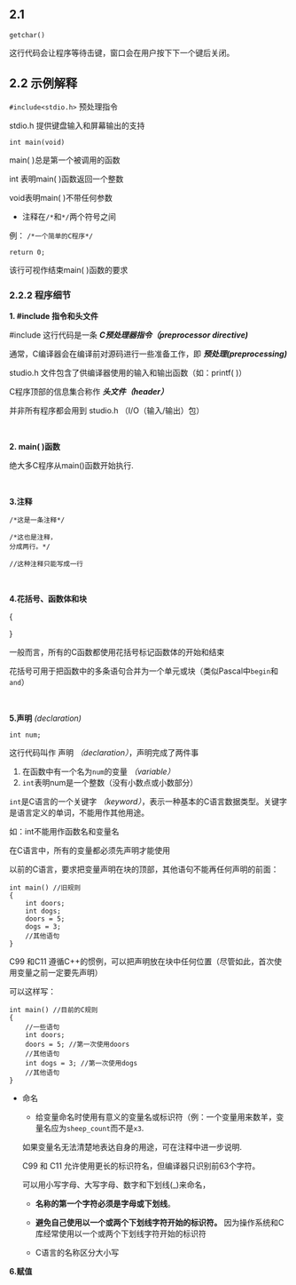 ## 2.1
```
getchar()
```
这行代码会让程序等待击键，窗口会在用户按下下一个键后关闭。

## 2.2 示例解释
`
#include<stdio.h>
`
预处理指令

stdio.h 提供键盘输入和屏幕输出的支持

`
int main(void)
`

main( )总是第一个被调用的函数

int 表明main( )函数返回一个整数

void表明main( )不带任何参数

- 注释在`/*`和`*/`两个符号之间

例： `/*一个简单的C程序*/`

```
return 0;
```
该行可视作结束main( )函数的要求

### 2.2.2 程序细节

**1. #include 指令和头文件**

#include 这行代码是一条 ***C预处理器指令（preprocessor directive)***

通常，C编译器会在编译前对源码进行一些准备工作，即 ***预处理(preprocessing)***

studio.h 文件包含了供编译器使用的输入和输出函数（如：printf( )）

C程序顶部的信息集合称作 ***头文件（header）***

并非所有程序都会用到 studio.h （I/O（输入/输出）包）

<br>

**2. main( )函数**

绝大多C程序从main()函数开始执行.

<br>


**3.注释**

`/*这是一条注释*/`
```
/*这也是注释，
分成两行。*/
```

`//这种注释只能写成一行`

<br>

**4.花括号、函数体和块**

{

}

一般而言，所有的C函数都使用花括号标记函数体的开始和结束

花括号可用于把函数中的多条语句合并为一个单元或块（类似Pascal中`begin`和`and`）

<br>

**5.声明** *(declaration)*

`int num;`

这行代码叫作 声明 *（declaration）*，声明完成了两件事
   1. 在函数中有一个名为`num`的变量 *（variable）*
   2. `int`表明num是一个整数（没有小数点或小数部分）
   
`int`是C语言的一个关键字 *（keyword）*，表示一种基本的C语言数据类型。关键字是语言定义的单词，不能用作其他用途。

如：int不能用作函数名和变量名

在C语言中，所有的变量都必须先声明才能使用

以前的C语言，要求把变量声明在块的顶部，其他语句不能再任何声明的前面：

```
int main() //旧规则
{
    int doors;
    int dogs;
    doors = 5;
    dogs = 3;
    //其他语句
}
```

C99 和C11 遵循C++的惯例，可以把声明放在块中任何位置（尽管如此，首次使用变量之前一定要先声明）

可以这样写：
```
int main() //目前的C规则
{
    //一些语句
    int doors;
    doors = 5; //第一次使用doors
    //其他语句
    int dogs = 3; //第一次使用dogs
    //其他语句
}
```

- 命名
 
  - 给变量命名时使用有意义的变量名或标识符（例：一个变量用来数羊，变量名应为`sheep_count`而不是`x3`.

  如果变量名无法清楚地表达自身的用途，可在注释中进一步说明.

  C99 和 C11 允许使用更长的标识符名，但编译器只识别前63个字符。

  可以用小写字母、大写字母、数字和下划线(_)来命名，
  - **名称的第一个字符必须是字母或下划线**。

  - **避免自己使用以一个或两个下划线字符开始的标识符。** 因为操作系统和C库经常使用以一个或两个下划线字符开始的标识符
  - C语言的名称区分大小写
  
**6.赋值**

